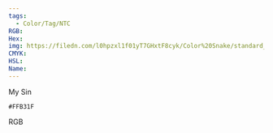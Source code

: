 ```yaml
---
tags:
  - Color/Tag/NTC
RGB:
Hex:
img: https://filedn.com/l0hpzxl1f01yT7GHxtF8cyk/Color%20Snake/standard_csv_to_svg/%23/FFB31F.svg
CMYK:
HSL:
Name:
---
```

My Sin
```palette
#FFB31F
```
RGB
